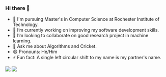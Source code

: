 ### Hi there 👋

- 🏫 I'm pursuing Master's in Computer Science at Rochester Institute of Technology.
- 🔭 I’m currently working on improving my software development skills. 
- 👯 I’m looking to collaborate on good research project in machine learning. 
- 💬 Ask me about Algorithms and Cricket.
- 😄 Pronouns: He/Him
- ⚡ Fun fact: A single left circular shift to my name is my partner's name.

<a href="https://www.linkedin.com/in/adish29/"><img src="https://img.shields.io/badge/-LinkedIn-0077B5?style=flat&logo=Linkedin&logoColor=white"/></a>
<a href="https://www.hackerrank.com/adish29"><img src="https://img.shields.io/badge/-HackerRank-00b53e?style=flat&logo=HackerRank&logoColor=black"/></a>

